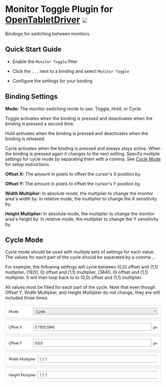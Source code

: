 # Monitor Toggle Plugin for [OpenTabletDriver](https://github.com/OpenTabletDriver/OpenTabletDriver) [![](https://img.shields.io/github/downloads/Kuuuube/monitor_toggle/total.svg)](https://github.com/Kuuuube/monitor_toggle/releases/latest)

Bindings for switching between monitors.

## Quick Start Guide

- Enable the `Monitor Toggle` filter

- Click the `...` next to a binding and select `Monitor Toggle`

- Configure the settings for your binding

## Binding Settings

**Mode:** The monitor switching mode to use. Toggle, Hold, or Cycle.

Toggle activates when the binding is pressed and deactivates when the binding is pressed a second time.

Hold activates when the binding is pressed and deactivates when the binding is released.

Cycle activates when the binding is pressed and always stays active. When the binding is pressed again it changes to the next setting. Specify multiple settings for cycle mode by separating them with a comma. See [Cycle Mode](#cycle-mode) for setup instructions.

**Offset X:** The amount in pixels to offset the cursor's X position by.

**Offset Y:** The amount in pixels to offset the cursor's Y position by.

**Width Multiplier:** In absolute mode, the multiplier to change the monitor area's width by. In relative mode, the multiplier to change the X sensitivity by.

**Height Multiplier:** In absolute mode, the multiplier to change the monitor area's height by. In relative mode, the multiplier to change the Y sensitivity by.

## Cycle Mode

Cycle mode should be used with multiple sets of settings for each value. The values for each part of the cycle should be separated by a comma `,`.

For example, the following settings will cycle between (0,0) offset and (1,1) multiplier, (1920, 0) offset and (1,1) multiplier, (3840, 0) offset and (1,1) multiplier. It will then loop back to to (0,0) offset and (1,1) multiplier.

All values must be filled for each part of the cycle. Note that even though Offset Y, Width Multiplier, and Height Multiplier do not change, they are still included three times.

![](./cycle_example.png)